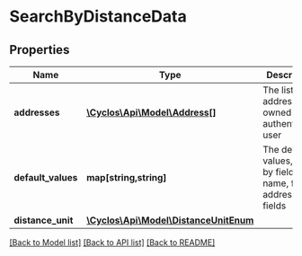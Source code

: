 # SearchByDistanceData

## Properties
Name | Type | Description | Notes
------------ | ------------- | ------------- | -------------
**addresses** | [**\Cyclos\Api\Model\Address[]**](Address.md) | The list of addresses owned by the authenticated user | [optional] 
**default_values** | **map[string,string]** | The default values, keyed by field name, for address fields | [optional] 
**distance_unit** | [**\Cyclos\Api\Model\DistanceUnitEnum**](DistanceUnitEnum.md) |  | [optional] 

[[Back to Model list]](../../README.md#documentation-for-models) [[Back to API list]](../../README.md#documentation-for-api-endpoints) [[Back to README]](../../README.md)


